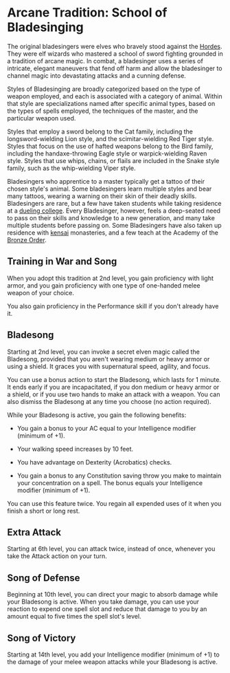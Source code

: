 # Arcane Tradition: School of Bladesinging
The original bladesingers were elves who bravely stood against the [Hordes](/Races/Hordes.md). They were elf wizards who mastered a school of sword fighting grounded in a tradition of arcane magic. In combat, a bladesinger uses a series of intricate, elegant maneuvers that fend off harm and allow the bladesinger to channel magic into devastating attacks and a cunning defense.

Styles of Bladesinging are broadly categorized based on the type of weapon employed, and each is associated with a category of animal. Within that style are specializations named after specific animal types, based on the types of spells employed, the techniques of the master, and the particular weapon used.

Styles that employ a sword belong to the Cat family, including the longsword-wielding Lion style, and the scimitar-wielding Red Tiger style. Styles that focus on the use of hafted weapons belong to the Bird family, including the handaxe-throwing Eagle style or warpick-wielding Raven style. Styles that use whips, chains, or flails are included in the Snake style family, such as the whip-wielding Viper style.

Bladesingers who apprentice to a master typically get a tattoo of their chosen style's animal. Some bladesingers learn multiple styles and bear many tattoos, wearing a warning on their skin of their deadly skills. Bladesingers are rare, but a few have taken students while taking residence at a [dueling college](/Organizations/DuelingColleges.md). Every Bladesinger, however, feels a deep-seated need to pass on their skills and knowledge to a new generation, and many take multiple students before passing on. Some Bladesingers have also taken up residence with [kensai](/Classes/Monk/Kensai.md) monasteries, and a few teach at the Academy of the [Bronze Order](/Organizations/DraconicOrder/Bronze.md).

## Training in War and Song
When you adopt this tradition at 2nd level, you gain proficiency with light armor, and you gain proficiency with one type of one-handed melee weapon of your choice.

You also gain proficiency in the Performance skill if you don't already have it.

## Bladesong
Starting at 2nd level, you can invoke a secret elven magic called the Bladesong, provided that you aren't wearing medium or heavy armor or using a shield. It graces you with supernatural speed, agility, and focus.

You can use a bonus action to start the Bladesong, which lasts for 1 minute. It ends early if you are incapacitated, if you don medium or heavy armor or a shield, or if you use two hands to make an attack with a weapon. You can also dismiss the Bladesong at any time you choose (no action required).

While your Bladesong is active, you gain the following benefits:

* You gain a bonus to your AC equal to your Intelligence modifier (minimum of +1).

* Your walking speed increases by 10 feet.

* You have advantage on Dexterity (Acrobatics) checks.

* You gain a bonus to any Constitution saving throw you make to maintain your concentration on a spell. The bonus equals your Intelligence modifier (minimum of +1).

You can use this feature twice. You regain all expended uses of it when you finish a short or long rest.

## Extra Attack
Starting at 6th level, you can attack twice, instead of once, whenever you take the Attack action on your turn.

## Song of Defense
Beginning at 10th level, you can direct your magic to absorb damage while your Bladesong is active. When you take damage, you can use your reaction to expend one spell slot and reduce that damage to you by an amount equal to five times the spell slot's level.

## Song of Victory
Starting at 14th level, you add your Intelligence modifier (minimum of +1) to the damage of your melee weapon attacks while your Bladesong is active.
